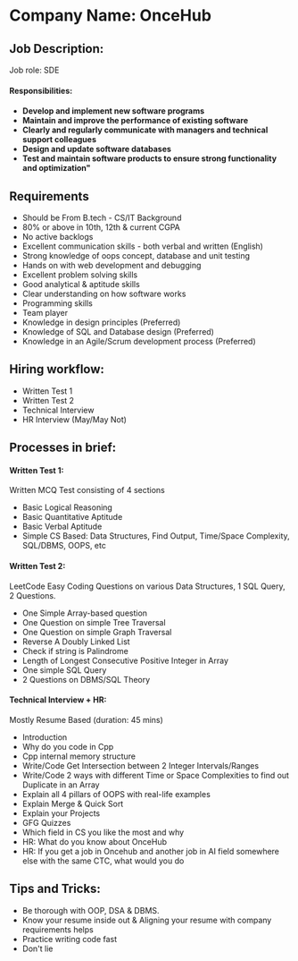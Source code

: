 # **Company Name: OnceHub**

## **Job Description:**

Job role: SDE

<h4>Responsibilities:<h4>
<ul>
    <li>Develop and implement new software programs</li>
    <li>Maintain and improve the performance of existing software</li>
    <li>Clearly and regularly communicate with managers and technical support colleagues</li>
    <li>Design and update software databases</li>
    <li>Test and maintain software products to ensure strong functionality and optimization"</li>
</ul>


## **Requirements**

<ul>
    <li>Should be From B.tech - CS/IT Background</li>
    <li>80% or above in 10th, 12th & current CGPA</li>
    <li>No active backlogs</li>
    <li>Excellent communication skills - both verbal and written (English)</li>
    <li>Strong knowledge of oops concept, database and unit testing</li>
    <li>Hands on with web development and debugging</li>
    <li>Excellent problem solving skills</li>
    <li>Good analytical & aptitude skills</li>
    <li>Clear understanding on how software works</li>
    <li>Programming skills</li>
    <li>Team player</li>
    <li>Knowledge in design principles (Preferred)</li>
    <li>Knowledge of SQL and Database design (Preferred)</li>
    <li>Knowledge in an Agile/Scrum development process (Preferred)</li>
</ul>

## **Hiring workflow:**

<ul>
    <li>Written Test 1</li>
    <li>Written Test 2</li>
    <li>Technical Interview</li>
    <li>HR Interview (May/May Not)</li>
</ul>

## **Processes in brief:**

<h4>Written Test 1:</h4>

Written MCQ Test consisting of 4 sections

<ul>
    <li>Basic Logical Reasoning</li>
    <li>Basic Quantitative Aptitude</li>
    <li>Basic Verbal Aptitude</li>
    <li>Simple CS Based: Data Structures, Find Output, Time/Space Complexity, SQL/DBMS, OOPS, etc</li>
</ul>

<h4>Written Test 2:</h4>

LeetCode Easy Coding Questions on various Data Structures, 1 SQL Query, 2 Questions.

<ul>
    <li>One Simple Array-based question</li>
    <li>One Question on simple Tree Traversal</li>
    <li>One Question on simple Graph Traversal</li>
    <li>Reverse A Doubly Linked List</li>
    <li>Check if string is Palindrome</li>
    <li>Length of Longest Consecutive Positive Integer in Array</li>
    <li>One simple SQL Query</li>
    <li>2 Questions on DBMS/SQL Theory</li>
</ul>

<h4>Technical Interview + HR:</h4>

Mostly Resume Based
(duration: 45 mins)

<ul>
    <li>Introduction</li>
    <li>Why do you code in Cpp</li>
    <li>Cpp internal memory structure</li>
    <li>Write/Code Get Intersection between 2 Integer Intervals/Ranges</li>
    <li>Write/Code 2 ways with different Time or Space Complexities to find out Duplicate in an Array</li>
    <li>Explain all 4 pillars of OOPS with real-life examples</li>
    <li>Explain Merge & Quick Sort</li>
    <li>Explain your Projects</li>
    <li>GFG Quizzes</li>
    <li>Which field in CS you like the most and why</li>
    <li>HR: What do you know about OnceHub</li>
    <li>HR: If you get a job in Oncehub and another job in AI field somewhere else with the same CTC, what would you do</li>
</ul>

## **Tips and Tricks:**

<ul>
    <li>Be thorough with OOP, DSA & DBMS.</li>
    <li>Know your resume inside out & Aligning your resume with company requirements helps</li>
    <li>Practice writing code fast</li>
    <li>Don't lie</li>
</ul>
